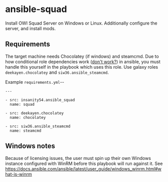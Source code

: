 # ansible-squad

Install OWI Squad Server on Windows or Linux. Additionally configure the server, and install mods.

## Requirements

The target machine needs Chocolatey (if windows) and steamcmd. Due to how conditional role dependencies work ([don't work?](https://github.com/ansible/ansible/issues/40890)) in ansible, you must handle this yourself in the playbook which uses this role. Use galaxy roles `deekayen.chocolatey` and `siw36.ansible_steamcmd`.

Example `requirements.yml`--

```
---

- src: insanity54.ansible_squad
  name: squad

- src: deekayen.chocolatey
  name: chocolatey

- src: siw36.ansible_steamcmd
  name: steamcmd
```

## Windows notes

Because of licensing issues, the user must spin up their own Windows instance configured with WinRM before this playbook will run against it. See https://docs.ansible.com/ansible/latest/user_guide/windows_winrm.html#what-is-winrm

